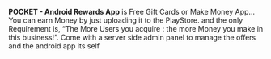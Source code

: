 <b>POCKET - Android Rewards App</b> is Free Gift Cards or Make Money App… <br/>You can earn Money by just uploading it to the PlayStore. and the only Requirement is, “The More Users you acquire : the more Money you make in this business!”.
Come with a server side admin panel to manage the offers and the android app its self
